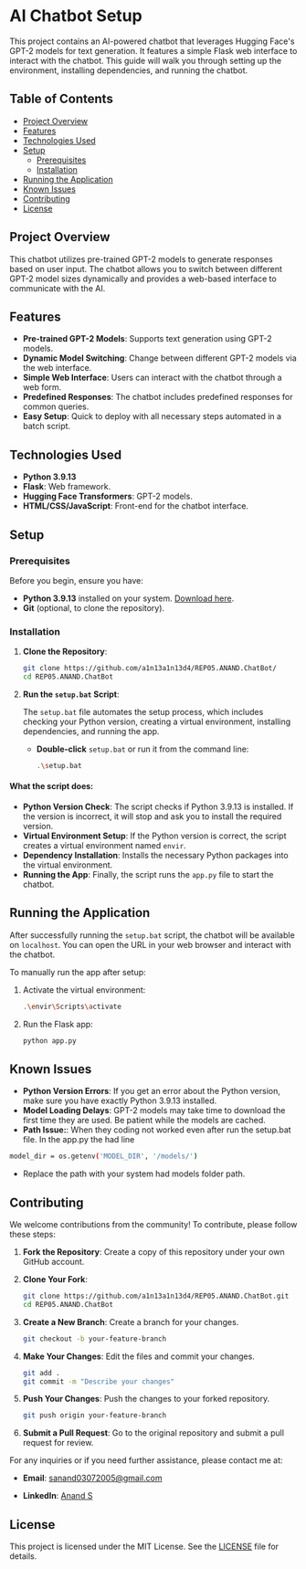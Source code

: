 # AI Chatbot Setup

This project contains an AI-powered chatbot that leverages Hugging Face's GPT-2 models for text generation. It features a simple Flask web interface to interact with the chatbot. This guide will walk you through setting up the environment, installing dependencies, and running the chatbot.

## Table of Contents

- [Project Overview](#project-overview)
- [Features](#features)
- [Technologies Used](#technologies-used)
- [Setup](#setup)
    - [Prerequisites](#prerequisites)
    - [Installation](#installation)
- [Running the Application](#running-the-application)
- [Known Issues](#known-issues)
- [Contributing](#contributing)
- [License](#license)

## Project Overview

This chatbot utilizes pre-trained GPT-2 models to generate responses based on user input. The chatbot allows you to switch between different GPT-2 model sizes dynamically and provides a web-based interface to communicate with the AI.

## Features

- **Pre-trained GPT-2 Models**: Supports text generation using GPT-2 models.
- **Dynamic Model Switching**: Change between different GPT-2 models via the web interface.
- **Simple Web Interface**: Users can interact with the chatbot through a web form.
- **Predefined Responses**: The chatbot includes predefined responses for common queries.
- **Easy Setup**: Quick to deploy with all necessary steps automated in a batch script.

## Technologies Used

- **Python 3.9.13**
- **Flask**: Web framework.
- **Hugging Face Transformers**: GPT-2 models.
- **HTML/CSS/JavaScript**: Front-end for the chatbot interface.

## Setup

### Prerequisites

Before you begin, ensure you have:

- **Python 3.9.13** installed on your system. [Download here](https://www.python.org/downloads/release/python-3913/).
- **Git** (optional, to clone the repository).

### Installation

1. **Clone the Repository**:

   ```bash
   git clone https://github.com/a1n13a1n13d4/REP05.ANAND.ChatBot/
   cd REP05.ANAND.ChatBot
   ```

2. **Run the `setup.bat` Script**:

   The `setup.bat` file automates the setup process, which includes checking your Python version, creating a virtual environment, installing dependencies, and running the app.

   - **Double-click** `setup.bat` or run it from the command line:
   
     ```bash
     .\setup.bat
     ```

#### What the script does:
- **Python Version Check**: The script checks if Python 3.9.13 is installed. If the version is incorrect, it will stop and ask you to install the required version.
- **Virtual Environment Setup**: If the Python version is correct, the script creates a virtual environment named `envir`.
- **Dependency Installation**: Installs the necessary Python packages into the virtual environment.
- **Running the App**: Finally, the script runs the `app.py` file to start the chatbot.

## Running the Application

After successfully running the `setup.bat` script, the chatbot will be available on `localhost`. You can open the URL in your web browser and interact with the chatbot.

To manually run the app after setup:
1. Activate the virtual environment:
   ```bash
   .\envir\Scripts\activate
   ```

2. Run the Flask app:
   ```bash
   python app.py
   ```

## Known Issues

- **Python Version Errors**: If you get an error about the Python version, make sure you have exactly Python 3.9.13 installed.
- **Model Loading Delays**: GPT-2 models may take time to download the first time they are used. Be patient while the models are cached.
- **Path Issue:**: When they coding not worked even after run the setup.bat file. In the app.py the had line
```bash
model_dir = os.getenv('MODEL_DIR', '/models/')
```
- Replace the path with your system had models folder path.

## Contributing

We welcome contributions from the community! To contribute, please follow these steps:

1. **Fork the Repository**: Create a copy of this repository under your own GitHub account.

2. **Clone Your Fork**:
   ```bash
   git clone https://github.com/a1n13a1n13d4/REP05.ANAND.ChatBot.git
   cd REP05.ANAND.ChatBot
   ```

3. **Create a New Branch**: Create a branch for your changes.
   ```bash
   git checkout -b your-feature-branch
   ```

4. **Make Your Changes**: Edit the files and commit your changes.
   ```bash
   git add .
   git commit -m "Describe your changes"
   ```

5. **Push Your Changes**: Push the changes to your forked repository.
   ```bash
   git push origin your-feature-branch
   ```

6. **Submit a Pull Request**: Go to the original repository and submit a pull request for review.

For any inquiries or if you need further assistance, please contact me at:

- **Email**: [sanand03072005@gmail.com](mailto:sanand03072005@gmail.com?subject=Enquiry%20about%20Chat%20Bot%20Project&body=Dear%20Gagan,%0A%0A%20I%20have%20an%20enquiry%20about%20the%20Chat%20Bot%20Project.%20Please%20provide%20the%20necessary%20details.%0A%0A%20Thank%20you.%0A%0A%20Best%20regards,%0A%20[Your%20Name])

- **LinkedIn**: [Anand S](https://www.linkedin.com/in/anands37/)

## License

This project is licensed under the MIT License. See the [LICENSE](https://github.com/a1n13a1n13d4/REP05.ANAND.ChatBot/blob/main/LICENSE) file for details.
